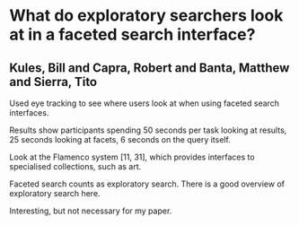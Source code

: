 # What do exploratory searchers look at in a faceted search interface?
## Kules, Bill and Capra, Robert and Banta, Matthew and Sierra, Tito

Used eye tracking to see where users look at when using faceted search interfaces.
        
Results show participants spending 50 seconds per task looking at results, 25 seconds looking at facets, 6 seconds on the query itself.
        
Look at the Flamenco system [11, 31], which provides interfaces to specialised collections, such as art.
        
Faceted search counts as exploratory search. There is a good overview of exploratory search here.
        
Interesting, but not necessary for my paper.
